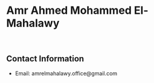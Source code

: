 <h1 align="left">Amr Ahmed Mohammed El-Mahalawy</h1>
<br>
<h2 align="left">Contact Information</h2>
<ul>
  <li>
    Email: <a herf="mailto.amrelmahalawy.office@gmail.com">amrelmahalawy.office@gmail.com</a>
  </li>
</ul>
